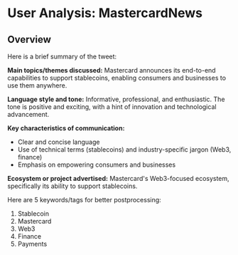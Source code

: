 # User Analysis: MastercardNews

## Overview

Here is a brief summary of the tweet:

**Main topics/themes discussed:** Mastercard announces its end-to-end capabilities to support stablecoins, enabling consumers and businesses to use them anywhere.

**Language style and tone:** Informative, professional, and enthusiastic. The tone is positive and exciting, with a hint of innovation and technological advancement.

**Key characteristics of communication:**

* Clear and concise language
* Use of technical terms (stablecoins) and industry-specific jargon (Web3, finance)
* Emphasis on empowering consumers and businesses

**Ecosystem or project advertised:** Mastercard's Web3-focused ecosystem, specifically its ability to support stablecoins.

Here are 5 keywords/tags for better postprocessing:

1. Stablecoin
2. Mastercard
3. Web3
4. Finance
5. Payments